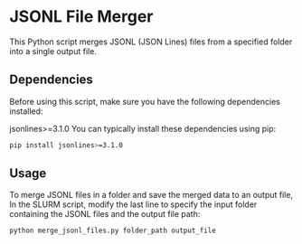 # JSONL File Merger

This Python script merges JSONL (JSON Lines) files from a specified folder into a single output file.

## Dependencies
Before using this script, make sure you have the following dependencies installed:

jsonlines>=3.1.0
You can typically install these dependencies using pip:

```bash
pip install jsonlines>=3.1.0
```

## Usage
To merge JSONL files in a folder and save the merged data to an output file, In the SLURM script, modify the last line to specify the input folder containing the JSONL files and the output file path:

```bash
python merge_jsonl_files.py folder_path output_file